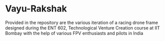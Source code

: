 # Vayu-Rakshak
Provided in the repository are the various iteration of a racing drone frame designed during the ENT 602, Technological Venture Creation course at IIT Bombay with the help of various FPV enthusiasts and pilots in India
